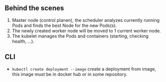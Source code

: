 ## Behind the scenes
1. Master node (control planen), the scheduler analyzes currently running Pods and finds the best Node for the new Pods(s).
2.  The newly created worker node will be moved to 1 current worker node.
3. The kubelet manages the Pods and containers (starting, checking health, ...).
## CLI
- `kubectl create deployment --image` create a deployment from image, this image must be in docker hub or in some repository.